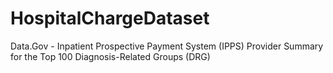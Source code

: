 HospitalChargeDataset
=====================

Data.Gov - Inpatient Prospective Payment System (IPPS) Provider Summary for the Top 100 Diagnosis-Related Groups (DRG)
